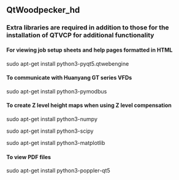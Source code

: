 ## QtWoodpecker_hd
### Extra libraries are required in addition to those for the installation of QTVCP for additional functionality

#### For viewing job setup sheets and help pages formatted in HTML
sudo apt-get install python3-pyqt5.qtwebengine

#### To communicate with Huanyang GT series VFDs
sudo apt-get install python3-pymodbus

#### To create Z level height maps when using Z level compensation
sudo apt-get install python3-numpy

sudo apt-get install python3-scipy

sudo apt-get install python3-matplotlib

#### To view PDF files
sudo apt-get install python3-poppler-qt5
